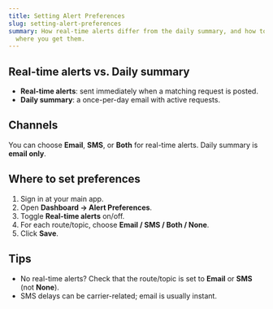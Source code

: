 ```yaml
---
title: Setting Alert Preferences
slug: setting-alert-preferences
summary: How real-time alerts differ from the daily summary, and how to choose
  where you get them.
---
```


## Real-time alerts vs. Daily summary
- **Real-time alerts**: sent immediately when a matching request is posted.
- **Daily summary**: a once-per-day email with active requests.

## Channels
You can choose **Email**, **SMS**, or **Both** for real-time alerts. Daily summary is **email only**.

## Where to set preferences
1. Sign in at your main app.
2. Open **Dashboard → Alert Preferences**.
3. Toggle **Real-time alerts** on/off.
4. For each route/topic, choose **Email / SMS / Both / None**.
5. Click **Save**.

## Tips
- No real-time alerts? Check that the route/topic is set to **Email** or **SMS** (not **None**).
- SMS delays can be carrier-related; email is usually instant.
